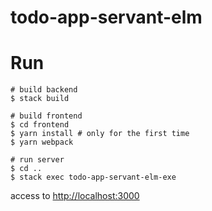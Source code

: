 # todo-app-servant-elm

# Run

```
# build backend
$ stack build

# build frontend
$ cd frontend
$ yarn install # only for the first time
$ yarn webpack

# run server
$ cd ..
$ stack exec todo-app-servant-elm-exe
```

access to [http://localhost:3000](http://localhost:3000)
